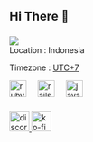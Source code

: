 <h2 align="left">Hi There 👋</h2>

###

<a href="https://github.com/rokhimin">
  <img align="center" src="https://github-readme-stats.vercel.app/api/top-langs/?username=rokhimin&hide=css,html,scss,shell,dockerfile&title_color=a7cbd5&icon_color=a7cbd5&text_color=ffffff&bg_color=2d3748&count_private=true" />
</a>
<br>
Location : Indonesia

Timezone : [UTC+7](https://www.timeanddate.com/worldclock/timezone/utc-7)



<div align="left">
  <img src="https://cdn.jsdelivr.net/gh/devicons/devicon/icons/ruby/ruby-original.svg" height="30" alt="ruby logo"  />
  <img width="12" />
  <img src="https://cdn.jsdelivr.net/gh/devicons/devicon/icons/rails/rails-original-wordmark.svg" height="30" alt="rails logo"  />
  <img width="12" />
  <img src="https://cdn.jsdelivr.net/gh/devicons/devicon/icons/javascript/javascript-original.svg" height="30" alt="javascript logo"  />
  <img width="12" />
</div>

###

<div align="left">
  <a href="https://discord.com/users/whdzera" target="_blank">
    <img src="https://img.shields.io/static/v1?message=Discord&logo=discord&label=&color=7289DA&logoColor=white&labelColor=&style=for-the-badge" height="35" alt="discord logo"  />
  </a>
  <a href="https://ko-fi.com/whdzera" target="_blank">
    <img src="https://img.shields.io/static/v1?message=Ko-fi&logo=ko-fi&label=&color=F16061&logoColor=white&labelColor=&style=for-the-badge" height="35" alt="ko-fi logo"  />
  </a>
</div>

###

